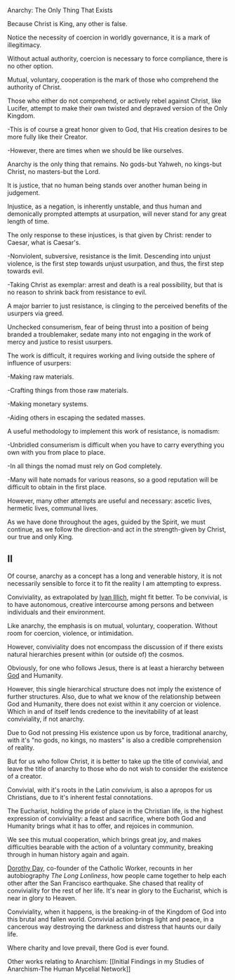 Anarchy: The Only Thing That Exists

Because Christ is King, any other is false.

Notice the necessity of coercion in worldly governance, it is a mark of illegitimacy.

Without actual authority, coercion is necessary to force compliance, there is no other option.

Mutual, voluntary, cooperation is the mark of those who comprehend the authority of Christ.

Those who either do not comprehend, or actively rebel against Christ, like Lucifer, attempt to make their own twisted and depraved version of the Only Kingdom.

-This is of course a great honor given to God, that His creation desires to be more fully like their Creator.

-However, there are times when we should be like ourselves.

Anarchy is the only thing that remains. No gods-but Yahweh, no kings-but Christ, no masters-but the Lord.

It is justice, that no human being stands over another human being in judgement.

Injustice, as a negation, is inherently unstable, and thus human and demonically prompted attempts at usurpation, will never stand for any great length of time.

The only response to these injustices, is that given by Christ: render to Caesar, what is Caesar's.

-Nonviolent, subversive, resistance is the limit. Descending into unjust violence, is the first step towards unjust usurpation, and thus, the first step towards evil.

-Taking Christ as exemplar: arrest and death is a real possibility, but that is no reason to shrink back from resistance to evil.

A major barrier to just resistance, is clinging to the perceived benefits of the usurpers via greed.

Unchecked consumerism, fear of being thrust into a position of being branded a troublemaker, sedate many into not engaging in the work of mercy and justice to resist usurpers.

The work is difficult, it requires working and living outside the sphere of influence of usurpers:

-Making raw materials.

-Crafting things from those raw materials.

-Making monetary systems.

-Aiding others in escaping the sedated masses.

A useful methodology to implement this work of resistance, is nomadism:

-Unbridled consumerism is difficult when you have to carry everything you own with you from place to place.

-In all things the nomad must rely on God completely.

-Many will hate nomads for various reasons, so a good reputation will be difficult to obtain in the first place.

However, many other attempts are useful and necessary: ascetic lives, hermetic lives, communal lives.

As we have done throughout the ages, guided by the Spirit, we must continue, as we follow the direction-and act in the strength-given by Christ, our true and only King.

## II

Of course, anarchy as a concept has a long and venerable history, it is not necessarily sensible to force it to fit the reality I am attempting to express.

Conviviality, as extrapolated by [Ivan Illich](Ivan%20Illich.md), might fit better. To be convivial, is to have autonomous, creative intercourse among persons and between individuals and their environment.

Like anarchy, the emphasis is on mutual, voluntary, cooperation. Without room for coercion, violence, or intimidation.

However, conviviality does not encompass the discussion of if there exists natural hierarchies present within (or outside of) the cosmos.

Obviously, for one who follows Jesus, there is at least a hierarchy between [God](God.md) and Humanity. 

However, this single hierarchical structure does not imply the existence of further structures. Also, due to what we know of the relationship between God and Humanity, there does not exist within it any coercion or violence. Which in and of itself lends credence to the inevitability of at least conviviality, if not anarchy.

Due to God not pressing His existence upon us by force, traditional anarchy, with it's "no gods, no kings, no masters" is also a credible comprehension of reality.

But for us who follow Christ, it is better to take up the title of convivial, and leave the title of anarchy to those who do not wish to consider the existence of a creator.

Convivial, with it's roots in the Latin *convivium*, is also a apropos for us Christians, due to it's inherent festal connotations. 

The Eucharist, holding the pride of place in the Christian life, is the highest expression of conviviality: a feast and sacrifice, where both God and Humanity brings what it has to offer, and rejoices in communion. 

We see this mutual cooperation, which brings great joy, and makes difficulties bearable with the action of a voluntary community, breaking through in human history again and again.

[Dorothy Day](Dorothy%20Day.md), co-founder of the Catholic Worker, recounts in her autobiography *The Long Lonliness*, how people came together to help each other after the San Francisco earthquake. She chased that reality of conviviality for the rest of her life. It's near in glory to the Eucharist, which is near in glory to Heaven.

Conviviality, when it happens, is the breaking-in of the Kingdom of God into this brutal and fallen world. Convivial action brings light and peace, in a cancerous way destroying the darkness and distress that haunts our daily life.

Where charity and love prevail, there God is ever found.


Other works relating to Anarchism:
[[Initial Findings in my Studies of Anarchism-The Human Mycelial Network]]